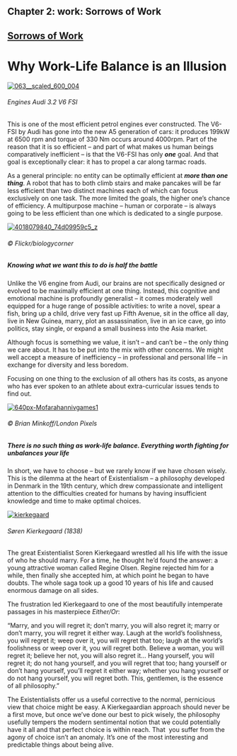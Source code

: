 Chapter  2: work: Sorrows of Work
--------------------------------

[Sorrows of Work](../category/work/sorrows-of-work/index.html)
--------------------------------------------------------------

Why Work-Life Balance is an Illusion
====================================

[![063\_\_scaled\_600\_004](http://i1.wp.com/www.thebookoflife.org/wp-content/uploads/2015/03/063__scaled_600_004.jpg?resize=635%2C406)](http://i2.wp.com/www.thebookoflife.org/wp-content/uploads/2015/03/063__scaled_600_004.jpg)

###### Engines Audi 3.2 V6 FSI

This is one of the most efficient petrol engines ever constructed. The V6-FSI by Audi has gone into the new A5 generation of cars: it produces 199kW at 6500 rpm and torque of 330 Nm occurs around 4000rpm. Part of the reason that it is so efficient – and part of what makes us human beings comparatively inefficient – is that the V6-FSI has only ***one*** goal. And that goal is exceptionally clear: it has to propel a car along tarmac roads.

<span class="s1">As a general principle: no entity can be optimally efficient at ***more than one thing***. A robot that has to both climb stairs and make pancakes will be far less efficient than two distinct machines each of which can focus exclusively on one task. The more limited the goals, the higher one’s chance of efficiency. A multipurpose machine – human or corporate – is always going to be less efficient than one which is dedicated to a single purpose.</span>

[![4018079840\_74d09959c5\_z](http://i2.wp.com/www.thebookoflife.org/wp-content/uploads/2015/03/4018079840_74d09959c5_z.jpg?resize=635%2C476)](http://i1.wp.com/www.thebookoflife.org/wp-content/uploads/2015/03/4018079840_74d09959c5_z.jpg)

###### © Flickr/biologycorner

##### <span class="s1"> Knowing what we want this to do is half the battle</span>

<span class="s1">Unlike the V6 engine from Audi, our brains are not specifically designed or evolved to be maximally efficient at one thing. Instead, this cognitive and emotional machine is profoundly generalist – it comes moderately well equipped for a huge range of possible activities: to write a novel, spear a fish, bring up a child, drive very fast up Fifth Avenue, sit in the office all day, live in New Guinea, marry, plot an assassination, live in an ice cave, go into politics, stay single, or expand a small business into the Asia market. </span>

Although focus is something we value, it isn’t – and can’t be – the only thing we care about. It has to be put into the mix with other concerns. We might well accept a measure of inefficiency – in professional and personal life – in exchange for diversity and less boredom.

<span class="s1">Focusing on one thing to the exclusion of all others has its costs, as anyone who has ever spoken to an athlete about extra-curricular issues tends to find out.</span>

[![640px-Mofarahannivgames1](http://i1.wp.com/www.thebookoflife.org/wp-content/uploads/2015/03/640px-Mofarahannivgames1.jpeg?resize=635%2C453)](http://i2.wp.com/www.thebookoflife.org/wp-content/uploads/2015/03/640px-Mofarahannivgames1.jpeg)

###### © Brian Minkoff/London Pixels

##### <span class="s1">There is no such thing as work-life balance. Everything worth fighting for unbalances your life</span>

In short, we have to choose – but we rarely know if we have chosen wisely. This is the dilemma at the heart of Existentialism – a philosophy developed in Denmark in the 19th century, which drew compassionate and intelligent attention to the difficulties created for humans by having insufficient knowledge and time to make optimal choices.

[![kierkegaard](http://i1.wp.com/www.thebookoflife.org/wp-content/uploads/2015/03/kierkegaard.jpg?resize=635%2C445)](http://i2.wp.com/www.thebookoflife.org/wp-content/uploads/2015/03/kierkegaard.jpg)

###### Søren Kierkegaard (1838)

The great Existentialist Soren Kierkegaard wrestled all his life with the issue of who he should marry. For a time, he thought he’d found the answer: a young attractive woman called Regine Olsen. Regine rejected him for a while, then finally she accepted him, at which point he began to have doubts. The whole saga took up a good 10 years of his life and caused enormous damage on all sides.

<span class="s1">The frustration led Kierkegaard to one of the most beautifully intemperate passages in his masterpiece *Either/Or*:</span>

<span class="s1">“Marry, and you will regret it; don’t marry, you will also regret it; marry or don’t marry, you will regret it either way. Laugh at the world’s foolishness, you will regret it; weep over it, you will regret that too; laugh at the world’s foolishness or weep over it, you will regret both. Believe a woman, you will regret it; believe her not, you will also regret it… Hang yourself, you will regret it; do not hang yourself, and you will regret that too; hang yourself or don’t hang yourself, you’ll regret it either way; whether you hang yourself or do not hang yourself, you will regret both. This, gentlemen, is the essence of all philosophy.”</span>

The Existentialists offer us a useful corrective to the normal, pernicious view that choice might be easy. A Kierkegaardian approach should never be a first move, but once we’ve done our best to pick wisely, the philosophy usefully tempers the modern sentimental notion that we could potentially have it all and that perfect choice is within reach. That  you suffer from the agony of choice isn’t an anomaly. It’s one of the most interesting and predictable things about being alive.

